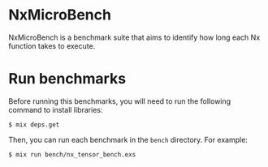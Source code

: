 # NxMicroBench

NxMicroBench is a benchmark suite that aims to identify how long each Nx function takes to execute.

# Run benchmarks

Before running this benchmarks, you will need to run the following command to install libraries:

```
$ mix deps.get
```

Then, you can run each benchmark in the `bench` directory. For example:

```
$ mix run bench/nx_tensor_bench.exs 
```
